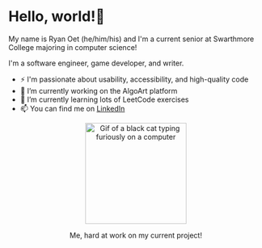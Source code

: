 # Hello, world!👋

My name is Ryan Oet (he/him/his) and I'm a current senior at Swarthmore College majoring in computer science! 

I'm a software engineer, game developer, and writer.
<div>
  <ul>
    <li>⚡ I'm passionate about usability, accessibility, and high-quality code</li>
    <li>🔭 I’m currently working on the AlgoArt platform</li>
    <li>🌱 I’m currently learning lots of LeetCode exercises</li>
    <li>📫 You can find me on <a href="https://www.linkedin.com/in/ryan-oet/">LinkedIn</a></li>
  </ul>
  <div align="center">
    <img src="https://media.giphy.com/media/VekcnHOwOI5So/giphy.gif" width="200" alt="Gif of a black cat typing furiously on a computer"/>
    <p>Me, hard at work on my current project!</p>
  </div>
</div>
